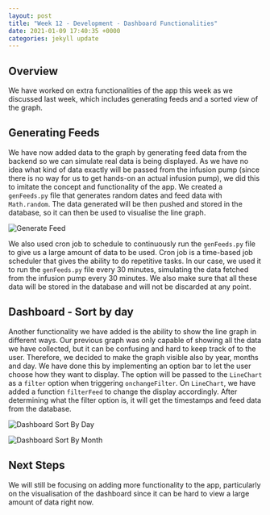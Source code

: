 ```yaml
---
layout: post
title: "Week 12 - Development - Dashboard Functionalities"
date: 2021-01-09 17:40:35 +0000
categories: jekyll update
---
```


## Overview 

We have worked on extra functionalities of the app this week as we discussed last week, which includes generating feeds and a sorted view of the graph.

## Generating Feeds

We have now added data to the graph by generating feed data from the backend so we can simulate real data is being displayed. As we have no idea what kind of data exactly will be passed from the infusion pump (since there is no way for us to get hands-on an actual infusion pump), we did this to imitate the concept and functionality of the app. We created a `genFeeds.py` file that generates random dates and feed data with `Math.random`. The data generated will be then pushed and stored in the database, so it can then be used to visualise the line graph.

![Generate Feed](/Dev-Blog/assets/week12/gen_feed.png)

We also used cron job to schedule to continuously run the `genFeeds.py` file to give us a large amount of data to be used. Cron job is a time-based job scheduler that gives the ability to do repetitive tasks. In our case, we used it to run the `genFeeds.py` file every 30 minutes, simulating the data fetched from the infusion pump every 30 minutes. We also make sure that all these data will be stored in the database and will not be discarded at any point.

## Dashboard - Sort by day

Another functionality we have added is the ability to show the line graph in different ways. Our previous graph was only capable of showing all the data we have collected, but it can be confusing and hard to keep track of to the user. Therefore, we decided to make the graph visible also by year, months and day. We have done this by implementing an option bar to let the user choose how they want to display. The option will be passed to the `LineChart` as a `filter` option when triggering `onchangeFilter`. On `LineChart`, we have added a function `filterFeed` to change the display accordingly. After determining what the filter option is, it will get the timestamps and feed data from the database.

![Dashboard Sort By Day](/Dev-Blog/assets/week12/dashboard_sort1.png)

![Dashboard Sort By Month](/Dev-Blog/assets/week12/dashboard_sort2.png)


## Next Steps

We will still be focusing on adding more functionality to the app, particularly on the visualisation of the dashboard since it can be hard to view a large amount of data right now.
